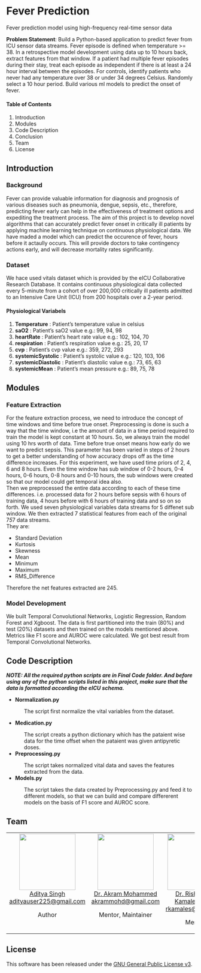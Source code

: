 # Fever Prediction
Fever prediction model using high-frequency real-time sensor data

<b>Problem Statement</b>: Build a Python-based application to predict fever from ICU sensor data streams.
Fever episode is defined when temperature >= 38. In a retrospective model development using data up to 10 hours back, extract features from that window. If a patient had multiple fever episodes during their stay, treat each episode as independent if there is at least a 24 hour interval between the episodes. For controls, identify patients who never had any temperature over 38 or under 34 degrees Celsius. Randomly select a 10 hour period. Build various ml models to predict the onset of fever.

<h4>Table of Contents</h4>
<ol>
    <li>Introduction</li>
    <li>Modules</li>
    <li>Code Description</li>
    <li>Conclusion</li>
    <li>Team</li>
    <li>License</li>
</ol>

## Introduction

### Background
Fever can provide valuable information for diagnosis and prognosis of various diseases such as pneumonia, dengue, sepsis, etc., therefore, predicting fever early can help in the effectiveness of treatment options and expediting the treatment process. The aim of this project is to develop novel algorithms that can accurately predict fever onset in critically ill patients by applying machine learning technique on continuous physiological data. We have maded a model which can predict the occurence of fever, hours before it actaully occurs. This will provide doctors to take contingency actions early, and will decrease mortality rates significantly.

### Dataset
We hace used vitals dataset which is provided by the eICU Collaborative Research Database. It contains continuous physiological data collected every 5-minute from a cohort of over 200,000 critically ill patients admitted to an Intensive Care Unit (ICU) from 200 hospitals over a 2-year period.
<h4>Physiological Variabels</h4>
<ol>
    <li> <b>Temperature</b> : Patient’s temperature value in celsius </li>
    <li> <b>saO2</b> : Patient’s saO2 value e.g.: 99, 94, 98 </li>
    <li> <b>heartRate</b> : Patient’s heart rate value e.g.: 102, 104, 70 </li>
    <li> <b>respiration</b> : Patient’s respiration value e.g.: 25, 20, 17</li>
    <li> <b>cvp</b> : Patient’s cvp value e.g.: 359, 272, 293</li>
    <li> <b>systemicSystolic</b> : Patient’s systolic value e.g.: 120, 103, 106</li>
    <li> <b>systemicDiastolic</b> : Patient’s diastolic value e.g.: 73, 65, 63</li>
    <li> <b>systemicMean</b> : Patient’s mean pressure e.g.: 89, 75, 78</li>
</ol>

## Modules

### Feature Extraction
For the feature extraction process, we need to introduce the concept of time windows and time before true onset. Preprocessing is done is such a way that the time window, i.e the amount of data in a time period required to train the model is kept constant at 10 hours. So, we always train the model using 10 hrs worth of data. Time before true onset means how early do we want to predict sepsis. This parameter has been varied in steps of 2 hours to get a better understanding of how accuracy drops off as the time difference increases. For this experiment, we have used time priors of 2, 4, 6 and 8 hours. Even the time window has sub window of 0-2 hours, 0-4 hours, 0-6 hours, 0-8 hours and 0-10 hours, the sub windows were created so that our model could get temporal idea also.
<br>
Then we preprocessed the entire data according to each of these time differences. i.e. processed data for 2 hours before sepsis with 6 hours of training data, 4 hours before with 6 hours of training data and so on so forth. We used seven physiological variables data streams for 5 diffenet sub window. We then extracted 7 statistical features from each of the original 7*5*7 data streams. <br>
They are:
<ul>
<li>Standard Deviation</li>
<li>Kurtosis</li>
<li>Skewness</li>
<li>Mean </li>
<li>Minimum</li>
<li>Maximum</li>
<li>RMS_Difference</li>
</ul>
Therefore the net features extracted are 245.

### Model Development

We built Temporal Convolutional Networks, Logistic Regression, Random Forest and Xgboost. The data is first partitioned into the train (80%) and test (20%) datasets and then trained on the models mentioned above. Metrics like F1 score and AUROC were calculated. We got best result from Temporal Convolutional Networks.

## Code Description
<b><i>NOTE: All the required python scripts are in Final Code folder. And before using any of the python scripts listed in this project, make sure that the data is formatted according the eICU schema.</i></b>
<ul>
<li><b>Normalization.py</b></li>
<ul>

The script first normalize the vital variables from the dataset.
</ul>
<li><b>Medication.py</b></li>
<ul>
The script creats a python dictionary which has the pataient wise data for the time offset when the pataient was given antipyretic doses.
</ul>
<li><b>Preprocessing.py</b></li>
<ul>
The script takes normalized vital data and saves the features extracted from the data. 
</ul>
<li><b>Models.py</b></li>
<ul>
The script takes the data created by Preprocessing.py and feed it to different models, so that we can build and compare differerent models on the basis of F1 score and AUROC score.
</ul>

</ul>

## Team
<table align="center">
  <tbody>
    <tr>
        <td align="center" valign="top">
			<img height="150" src="https://github.com/adityauser.png?s=150">
			<br>
			<a href="https://github.com/adityauser">Aditya Singh</a>
			<br>
			<a href="mailto:adityauser225@gmail.com">adityauser225@gmail.com</a>
			<br>
			<p>Author</p>
		</td>
		<td align="center" valign="top">
			<img height="150" src="https://github.com/akram-mohammed.png?s=150">
			<br>
			<a href="https://github.com/akram-mohammed">Dr. Akram Mohammed</a>
			<br>
			<a href="mailto:akrammohd@gmail.com">akrammohd@gmail.com</a>
			<br>
			<p>Mentor, Maintainer</p>
		</td>
	 	<td align="center" valign="top">
			<img width="150" height="150" src="https://github.com/rkamaleswaran.png?s=150">
			<br>
			<a href="https://github.com/rkamaleswaran">Dr. Rishikesan Kamaleswaran</a>
			<br>
			<a href="mailto:rkamales@uthsc.edu">rkamales@uthsc.edu</a>
			<br>
			<p>Mentor</p>
		</td>
     </tr>
  </tbody>
</table>

## License
This software has been released under the [GNU General Public License v3](LICENSE).
